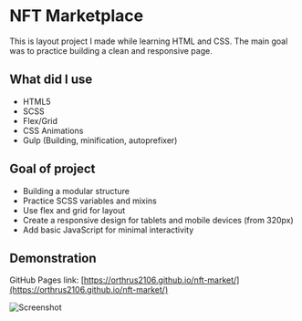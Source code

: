 # NFT Marketplace
 This is layout project I made while learning HTML and CSS. The main goal was to practice building a clean and responsive page.

 ## What did I use

- HTML5
- SCSS
- Flex/Grid
- CSS Animations
- Gulp (Building, minification, autoprefixer)

## Goal of project
- Building a modular structure
- Practice SCSS variables and mixins
- Use flex and grid for layout
- Create a responsive design for tablets and mobile devices (from 320px)
- Add basic JavaScript for minimal interactivity

## Demonstration

GitHub Pages link:
[https://orthrus2106.github.io/nft-market/](https://orthrus2106.github.io/nft-market/)

![Screenshot](https://i.imgur.com/JUdXNwM.png)